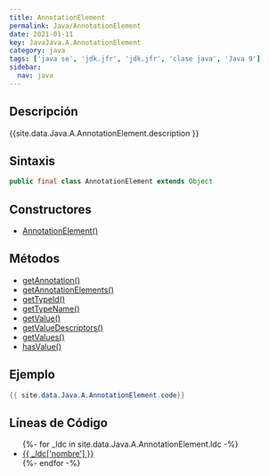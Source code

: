 ```yaml
---
title: AnnotationElement
permalink: Java/AnnotationElement
date: 2021-01-11
key: JavaJava.A.AnnotationElement
category: java
tags: ['java se', 'jdk.jfr', 'jdk.jfr', 'clase java', 'Java 9']
sidebar: 
  nav: java
---
```


## Descripción
{{site.data.Java.A.AnnotationElement.description }}

## Sintaxis
~~~java
public final class AnnotationElement extends Object
~~~

## Constructores
* [AnnotationElement()](/Java/AnnotationElement/AnnotationElement/)

## Métodos
* [getAnnotation()](/Java/AnnotationElement/getAnnotation)
* [getAnnotationElements()](/Java/AnnotationElement/getAnnotationElements)
* [getTypeId()](/Java/AnnotationElement/getTypeId)
* [getTypeName()](/Java/AnnotationElement/getTypeName)
* [getValue()](/Java/AnnotationElement/getValue)
* [getValueDescriptors()](/Java/AnnotationElement/getValueDescriptors)
* [getValues()](/Java/AnnotationElement/getValues)
* [hasValue()](/Java/AnnotationElement/hasValue)

## Ejemplo
~~~java
{{ site.data.Java.A.AnnotationElement.code}}
~~~

## Líneas de Código
<ul>
{%- for _ldc in site.data.Java.A.AnnotationElement.ldc -%}
   <li>
       <a href="{{_ldc['url'] }}">{{ _ldc['nombre'] }}</a>
   </li>
{%- endfor -%}
</ul>
